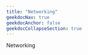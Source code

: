```yaml
---
title: "Networking"
geekdocNav: true
geekdocAnchor: false
geekdocCollapseSection: true
---
```


Networking
